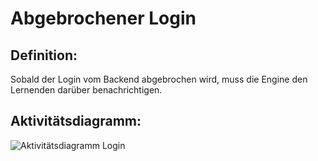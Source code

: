 # Abgebrochener Login


## Definition:

Sobald der Login vom Backend abgebrochen wird, muss die Engine den Lernenden darüber benachrichtigen.

## Aktivitätsdiagramm:

![Aktivitätsdiagramm Login](imageEngineLoginActivityDiagramm.jpg)
